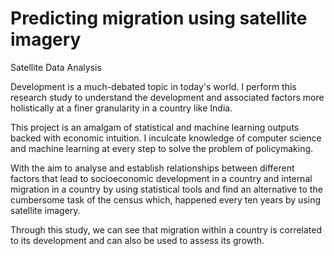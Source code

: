 # Predicting migration using satellite imagery
Satellite Data Analysis

Development is a much-debated topic in today's world. I perform this research study to understand the development and associated factors more holistically at a finer granularity in a country like India.

This project is an amalgam of statistical and machine learning outputs backed with economic intuition. I inculcate knowledge of computer science and machine learning at every step to solve the problem of policymaking.

With the aim to analyse and establish relationships between different factors that lead to socioeconomic development in a country and internal migration in a country by using statistical tools and find an alternative to the cumbersome task of the census which, happened every ten years by using satellite imagery.

Through this study, we can see that migration within a country is correlated to its development and can also be used to assess its growth.


